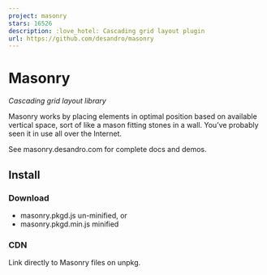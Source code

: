 ```yaml
---
project: masonry
stars: 16526
description: :love_hotel: Cascading grid layout plugin
url: https://github.com/desandro/masonry
---
```


Masonry
=======

_Cascading grid layout library_

Masonry works by placing elements in optimal position based on available vertical space, sort of like a mason fitting stones in a wall. You’ve probably seen it in use all over the Internet.

See masonry.desandro.com for complete docs and demos.

Install
-------

### Download

-   masonry.pkgd.js un-minified, or
-   masonry.pkgd.min.js minified

### CDN

Link directly to Masonry files on unpkg.

<script src\="https://unpkg.com/masonry-layout@4/dist/masonry.pkgd.js"\></script\>
<!-- or -->
<script src\="https://unpkg.com/masonry-layout@4/dist/masonry.pkgd.min.js"\></script\>

### Package managers

npm: `npm install masonry-layout --save`

Bower: `bower install masonry-layout --save`

Support Masonry development
---------------------------

Masonry has been actively maintained and improved upon for 8 years, with 900 GitHub issues closed. Please consider supporting its development by purchasing a license for one of Metafizzy's commercial libraries.

Initialize
----------

With jQuery

$('.grid').masonry({
  // options...
  itemSelector: '.grid-item',
  columnWidth: 200
});

With vanilla JavaScript

// vanilla JS
// init with element
var grid \= document.querySelector('.grid');
var msnry \= new Masonry( grid, {
  // options...
  itemSelector: '.grid-item',
  columnWidth: 200
});

// init with selector
var msnry \= new Masonry( '.grid', {
  // options...
});

With HTML

Add a `data-masonry` attribute to your element. Options can be set in JSON in the value.

<div class\="grid" data-masonry\='{ "itemSelector": ".grid-item", "columnWidth": 200 }'\>
  <div class\="grid-item"\></div\>
  <div class\="grid-item"\></div\>
  ...
</div\>

License
-------

Masonry is released under the MIT license. Have at it.

* * *

Made by David DeSandro
